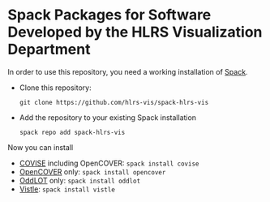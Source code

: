 Spack Packages for Software Developed by the HLRS Visualization Department
==========================================================================

In order to use this repository, you need a working installation of
[Spack](https://spack.io).

* Clone this repository:

      git clone https://github.com/hlrs-vis/spack-hlrs-vis

* Add the repository to your existing Spack installation

      spack repo add spack-hlrs-vis


Now you can install
* [COVISE](https://www.hlrs.de/covise/) including OpenCOVER: `spack install covise`
* [OpenCOVER](https://www.hlrs.de/opencover/) only: `spack install opencover`
* [OddLOT](https://www.hlrs.de/oddlot/) only: `spack install oddlot`
* [Vistle](https://vistle.io): `spack install vistle`
